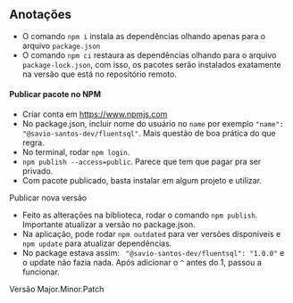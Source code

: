 ## Anotações

- O comando `npm i` instala as dependências olhando apenas para o arquivo `package.json`
- O comando `npm ci` restaura as dependências olhando para o arquivo `package-lock.json`, com isso, os pacotes serão instalados exatamente na versão que está no repositório remoto.

#### Publicar pacote no NPM

- Criar conta em https://www.npmjs.com
- No package.json, incluir nome do usuário no `name` por exemplo `"name": "@savio-santos-dev/fluentsql"`. Mais questão de boa prática do que regra.
- No terminal, rodar `npm login`.
- `npm publish --access=public`. Parece que tem que pagar pra ser privado.
- Com pacote publicado, basta instalar em algum projeto e utilizar.

Publicar nova versão

- Feito as alterações na biblioteca, rodar o comando `npm publish`. Importante atualizar a versão no package.json.
- Na aplicação, pode rodar `npm outdated` para ver versões disponíveis e `npm update` para atualizar dependências.
- No package estava assim: ` "@savio-santos-dev/fluentsql": "1.0.0"` e o update não fazia nada. Após adicionar o `^` antes do 1, passou a funcionar.

Versão
Major.Minor.Patch
